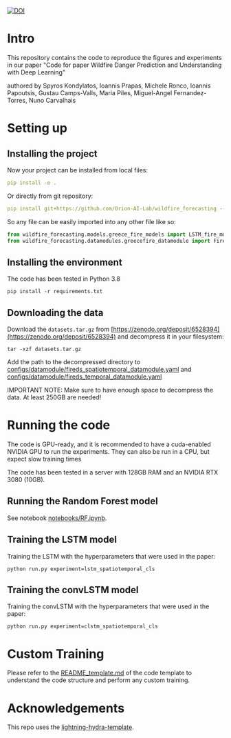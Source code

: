 [![DOI](https://zenodo.org/badge/489363446.svg)](https://zenodo.org/badge/latestdoi/489363446)


# Intro 

This repository contains the code to reproduce the figures and experiments in our paper "Code for paper Wildfire Danger Prediction and Understanding with Deep Learning"

authored by Spyros Kondylatos, Ioannis Prapas, Michele Ronco, Ioannis Papoutsis, Gustau Camps-Valls, Maria Piles, Miguel-Angel Fernandez-Torres, Nuno Carvalhais

# Setting up

## Installing the project


Now your project can be installed from local files:
```yaml
pip install -e .
```

Or directly from git repository:
```yaml
pip install git+https://github.com/Orion-AI-Lab/wildfire_forecasting --upgrade
```

So any file can be easily imported into any other file like so:
```python
from wildfire_forecasting.models.greece_fire_models import LSTM_fire_model
from wildfire_forecasting.datamodules.greecefire_datamodule import FireDSDataModule
```

## Installing the environment

The code has been tested in Python 3.8

`pip install -r requirements.txt`

## Downloading the data

Download the `datasets.tar.gz` from [https://zenodo.org/deposit/6528394](https://zenodo.org/deposit/6528394) and decompress it in your filesystem:

`tar -xzf datasets.tar.gz`

Add the path to the decompressed directory to  [configs/datamodule/fireds_spatiotemporal_datamodule.yaml](configs/datamodule/fireds_spatiotemporal_datamodule.yaml) and [configs/datamodule/fireds_temporal_datamodule.yaml](configs/datamodule/fireds_temporal_datamodule.yaml)

IMPORTANT NOTE: Make sure to have enough space to decompress the data. At least 250GB are needed!

# Running the code

The code is GPU-ready, and it is recommended to have a cuda-enabled NVIDIA GPU to run the experiments. 
They can also be run in a CPU, but expect slow training times

The code has been tested in a server with 128GB RAM and an NVIDIA RTX 3080 (10GB).

## Running the Random Forest model

See notebook [notebooks/RF.ipynb](notebooks/RF.ipynb).

## Training the LSTM model

Training the LSTM with the hyperparameters that were used in the paper:

`python run.py experiment=lstm_spatiotemporal_cls`

## Training the convLSTM model

Training the convLSTM with the hyperparameters that were used in the paper:

`python run.py experiment=clstm_spatiotemporal_cls`

# Custom Training

Please refer to the [README_template.md](README_template.md) of the code template to understand the code structure and perform any custom training.

# Acknowledgements

This repo uses the [lightning-hydra-template](https://github.com/ashleve/lightning-hydra-template). 

